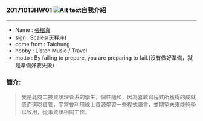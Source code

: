 ### 20171013HW01   ![Alt text](https://encrypted-tbn0.gstatic.com/images?q=tbn:ANd9GcTF1LEEqEUHy-VA8MWq3xYs6ffqsdx2Jv1kg_wgPoPd7sZEbSZn)**自我介紹**  
------------------------------------------------------
* Name : [張榕真][my]  
* sign : Scales(天秤座)  
* come from : Taichung  
* hobby : Listen Music / Travel  
* motto : By failing to prepare, you are preparing to fail.(沒有做好準備，就是準備好要失敗)

### 簡介:
>我是北商二技資訊理管系的學生，個性隨和，因為喜歡寫程式所獲得的成就感而選唸資管，平常會利用線上資源學習一些程式語言，並期望未來能夠學以致用，從事資訊相關工作。



  [my]: https://www.facebook.com/profile.php?id=100000335034207
